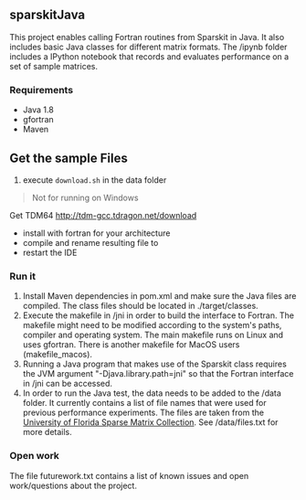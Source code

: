 ## sparskitJava

This project enables calling Fortran routines from Sparskit in Java.
It also includes basic Java classes for different matrix formats.
The /ipynb folder includes a IPython notebook that records and evaluates performance on a set of sample matrices.

### Requirements
* Java 1.8
* gfortran
* Maven

## Get the sample Files
1. execute `download.sh` in the data folder

> Not for running on Windows

Get TDM64 http://tdm-gcc.tdragon.net/download
 - install with fortran for your architecture
 - compile and rename resulting file to
 - restart the IDE

### Run it
1. Install Maven dependencies in pom.xml and make sure the Java files are compiled.
   The class files should be located in ./target/classes.
2. Execute the makefile in /jni in order to build the interface to Fortran.
   The makefile might need to be modified according to the system's paths, compiler and operating system.
   The main makefile runs on Linux and uses gfortran. There is another makefile for MacOS users (makefile_macos).
3. Running a Java program that makes use of the Sparskit class requires the JVM argument "-Djava.library.path=jni"
   so that the Fortran interface in /jni can be accessed.
4. In order to run the Java test, the data needs to be added to the /data folder.
   It currently contains a list of file names that were used for previous performance experiments.
   The files are taken from the [University of Florida Sparse Matrix Collection](http://www.cise.ufl.edu/research/sparse/matrices/index.html).
   See /data/files.txt for more details.

### Open work
The file futurework.txt contains a list of known issues and open work/questions about the project.
